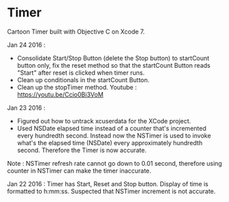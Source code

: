 # Timer
Cartoon Timer built with Objective C on Xcode 7.

Jan 24 2016 :
- Consolidate Start/Stop Button (delete the Stop button) to startCount button only, fix the reset method so that the startCount Button reads "Start" after reset is clicked when timer runs.
- Clean up conditionals in the startCount Button.
- Clean up the stopTimer method.
Youtube : https://youtu.be/Ccio0Bi3VoM


Jan 23 2016 :
- Figured out how to untrack xcuserdata for the XCode project.
- Used NSDate elapsed time instead of a counter that's incremented every hundredth second. Instead now the NSTimer is used to invoke what's the elapsed time (NSDate) every approximately hundredth second. Therefore the Timer is now accurate.

Note : NSTimer refresh rate cannot go down to 0.01 second, therefore using counter in NSTimer can make the timer inaccurate.


Jan 22 2016 : Timer has Start, Reset and Stop button. Display of time is formatted to h:mm:ss. Suspected that NSTimer increment is not accurate.
